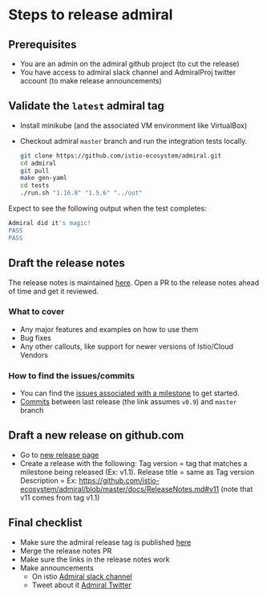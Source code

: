 # Steps to release admiral

## Prerequisites

* You are an admin on the admiral github project (to cut the release)
* You have access to admiral slack channel and AdmiralProj twitter account (to make release announcements)

## Validate the `latest` admiral tag

* Install minikube (and the associated VM environment like VirtualBox)

* Checkout admiral `master` branch and run the integration tests locally.

    ```bash
    git clone https://github.com/istio-ecosystem/admiral.git
    cd admiral
    git pull
    make gen-yaml
    cd tests
    ./run.sh "1.16.8" "1.5.6" "../out"
    ```

Expect to see the following output when the test completes:
```bash
Admiral did it's magic!
PASS
PASS
```

## Draft the release notes

The release notes is maintained [here](ReleaseNotes.md). Open a PR to the release notes ahead of time and get it reviewed.

### What to cover
* Any major features and examples on how to use them
* Bug fixes
* Any other callouts, like support for newer versions of Istio/Cloud Vendors

### How to find the issues/commits
* You can find the [issues associated with a milestone](https://github.com/istio-ecosystem/admiral/issues?q=is%3Aissue+milestone%3Av1.0+) to get started.
* [Commits](https://github.com/istio-ecosystem/admiral/compare/release-0.9...master) between last release (the link assumes `v0.9`) and `master` branch


## Draft a new release on github.com 

* Go to [new release page](https://github.com/istio-ecosystem/admiral/releases/new)
* Create a release with the following:
 Tag version = tag that matches a milestone being released (Ex: v1.1).
 Release title = same as Tag version
 Description = <link to the relese notes> Ex: https://github.com/istio-ecosystem/admiral/blob/master/docs/ReleaseNotes.md#v11 (note that v11 comes from tag v1.1)

## Final checklist

* Make sure the admiral release tag is published [here](https://hub.docker.com/r/admiralproj/admiral/tags)
* Merge the release notes PR
* Make sure the links in the release notes work
* Make announcements
    - On istio [Admiral slack channel](https://istio.slack.com/archives/CT3F18T08)
    - Tweet about it [Admiral Twitter](https://twitter.com/AdmiralProj)
